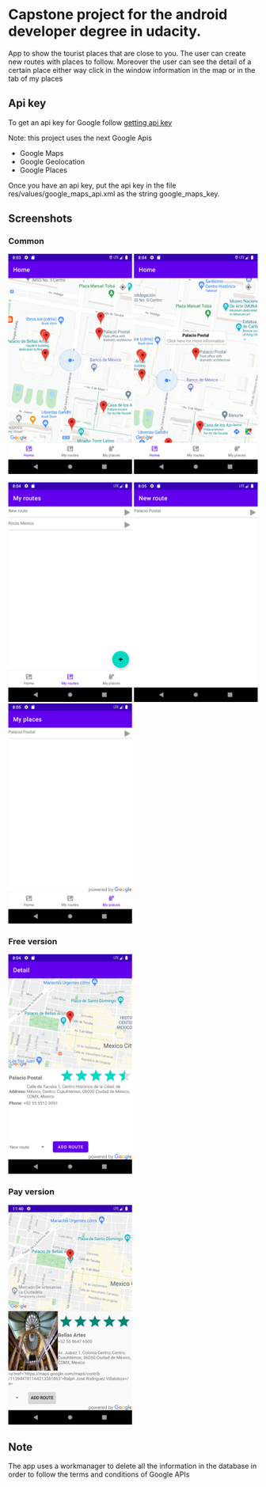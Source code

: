 # Capstone project for the android developer degree in udacity.

App to show the tourist places that are close to you. The user can create new routes with places to follow.
Moreover the user can see the detail of a certain place either way click in the window information in the map or in the tab of my places

## Api key

To get an api key for Google follow [getting api key](https://developers.google.com/places/android-sdk/get-api-key)

Note: this project uses the next Google Apis

- Google Maps
- Google Geolocation
- Google Places

Once you have an api key, put the api key in the file res/values/google_maps_api.xml as the string google_maps_key.

## Screenshots

### Common


<img src="/img/home.png" alt="drawing" width="250"/>  <img src="/img/click_place.png" alt="drawing" width="250"/> 

<img src="/img/my_routes.png" alt="drawing" width="250"/> <img src="/img/route.png" alt="drawing" width="250"/> <img src="/img/my_places.png" alt="drawing" width="250"/>

### Free version

<img src="/img/free_detail.png" alt="drawing" width="250"/>

### Pay version

<img src="/img/paid_detail.png" alt="drawing" width="250"/>

## Note

The app uses a workmanager to delete all the information in the database in order to follow the terms and conditions of Google APIs
